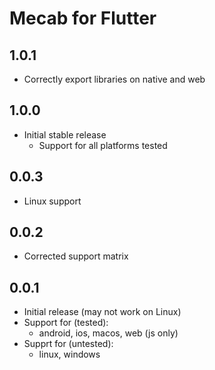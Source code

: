 # Mecab for Flutter

## 1.0.1

* Correctly export libraries on native and web

## 1.0.0

* Initial stable release
  * Support for all platforms tested

## 0.0.3

* Linux support

## 0.0.2

* Corrected support matrix

## 0.0.1

* Initial release (may not work on Linux)
* Support for (tested):
  * android, ios, macos, web (js only)
* Supprt for (untested):
  * linux, windows
